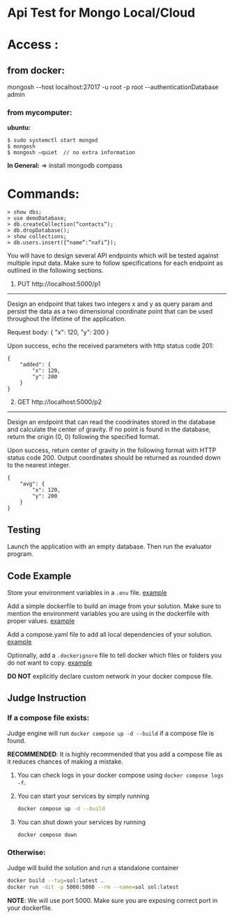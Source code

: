 Api Test for Mongo Local/Cloud
===============================

# Access :


## from docker:
mongosh --host localhost:27017 -u root -p root --authenticationDatabase admin

### from mycomputer:
<b>ubuntu:</b>

```
$ sudo systemctl start mongod
$ mongosh
$ mongosh –quiet  // no extra information
```

<b>In General:</b>
⇒ install mongodb compass


# Commands:

```
> show dbs;
> use demoDatabase;
> db.createCollection(“contacts”);
> db.dropDatabase();
> show collections;
> db.users.insert({“name”:”nafi”});
```





You will have to design several API endpoints which will be tested against multiple input data. Make sure to follow
specifications for each endpoint as outlined in the following sections.

1. PUT http://localhost:5000/p1
-------------------------------

Design an endpoint that takes two integers x and y as query param and persist the data as a two dimensional coordinate point that can be used throughout the lifetime of the application.

Request body:
{
    "x": 120,
    "y": 200
}

Upon success, echo the received parameters with http status code 201:
```
{
    "added": {
        "x": 120,
        "y": 200
    }
}
```

2. GET http://localhost:5000/p2
-------------------------------

Design an endpoint that can read the coodrinates stored in the database and calculate the center of gravity. If no point is found in the database, return the origin (0, 0) following the specified format.

Upon success, return center of gravity in the following format with HTTP status code 200. Output coordinates should be returned as rounded down to the nearest integer.
```
{
    "avg": {
        "x": 120,
        "y": 200
    }
}
```

Testing
-------

Launch the application with an empty database. Then run the evaluator program.

Code Example
------------

Store your environment variables in a `.env` file. [example](./.env)

Add a simple dockerfile to build an image from your solution. Make sure to mention the environment variables you are using in the dockerfile with proper values. [example](./Dockerfile)

Add a compose.yaml file to add all local dependencies of your solution. [example](/compose.yaml)

Optionally, add a `.dockerignore` file to tell docker which files or folders you do not want to copy. [example](./.dockerignore)

**DO NOT** explicitly declare custom network in your docker compose file.

Judge Instruction
-----------------

### If a compose file exists:
Judge engine will run `docker compose up -d --build` if a compose file is found.

**RECOMMENDED**: It is highly recommended that you add a compose file as it reduces chances of making a mistake.

1. You can check logs in your docker compose using `docker compose logs -f`.

2. You can start your services by simply running
    ```sh
    docker compose up -d --build
    ```

3. You can shut down your services by running
    ```sh
    docker compose down
    ```

### Otherwise:
Judge will build the solution and run a standalone container

```sh
docker build --tag=sol:latest .
docker run -dit -p 5000:5000 --rm --name=sol sol:latest
```
**NOTE**: We will use port 5000. Make sure you are exposing correct port in your dockerfile.
